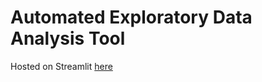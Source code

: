 # Automated Exploratory Data Analysis Tool

Hosted on Streamlit [here](https://automated-eda-tool-ijoncrdk2pm7iawvm5rgls.streamlit.app/)
